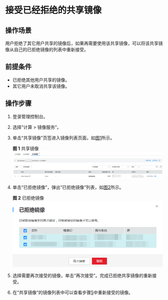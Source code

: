 # 接受已经拒绝的共享镜像<a name="ims_01_0309"></a>

## 操作场景<a name="section18852554406"></a>

用户拒绝了其它用户共享的镜像后，如果再需要使用该共享镜像，可以将该共享镜像从自己的已拒绝镜像的列表中重新接受。

## 前提条件<a name="section11042017144143"></a>

-   已拒绝其他用户共享的镜像。
-   其它用户未取消共享该镜像。

## 操作步骤<a name="section63675874144143"></a>

1.  登录管理控制台。
2.  选择“计算 \> 镜像服务”。
3.  单击“共享镜像”页签进入镜像列表页面，如[图1](#fig42852375171821)所示。

    **图 1**  共享镜像<a name="fig42852375171821"></a>  
    ![](figures/共享镜像-2.png "共享镜像-2")

4.  单击“已拒绝镜像”，弹出“已拒绝镜像”列表，如[图2](#fig5763987172141)所示。

    **图 2**  已拒绝镜像<a name="fig5763987172141"></a>  
    ![](figures/已拒绝镜像.png "已拒绝镜像")

5.  <a name="li3277469710524"></a>选择需要再次接受的镜像，单击“再次接受”。完成已拒绝共享镜像的重新接受。
6.  在“共享镜像”的镜像列表中可以查看步骤[5](#li3277469710524)中重新接受的镜像。

